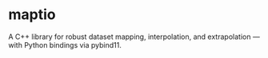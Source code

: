 # maptio

A C++ library for robust dataset mapping, interpolation, and extrapolation — with Python bindings via pybind11.
